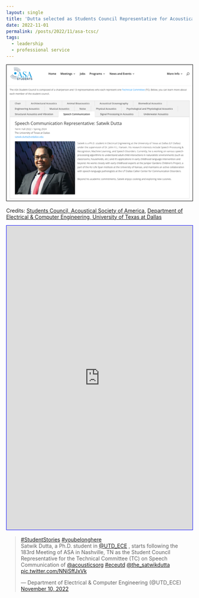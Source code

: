 ```yaml
---
layout: single
title: 'Dutta selected as Students Council Representative for Acoustical Society'
date: 2022-11-01
permalink: /posts/2022/11/asa-tcsc/
tags:
  - leadership
  - professional service
---
```


<img src='/images/2022-11-01-asa-sc2.png' style="border:1px solid black;" width="1028">

Credits: [Students Council, Acoustical Society of America](https://asastudents.org/), [Department of Electrical & Computer Engineering, University of Texas at Dallas](https://news.utdallas.edu/campus-community/research-day-2022/)

<iframe src="https://www.linkedin.com/embed/feed/update/urn:li:share:6996534088287338496" height="821" width="504" style="border:1px blue solid;" allowfullscreen="" title="Embedded post"></iframe>

<blockquote class="twitter-tweet"><p lang="en" dir="ltr"><a href="https://twitter.com/hashtag/StudentStories?src=hash&amp;ref_src=twsrc%5Etfw">#StudentStories</a> <a href="https://twitter.com/hashtag/youbelonghere?src=hash&amp;ref_src=twsrc%5Etfw">#youbelonghere</a><br>Satwik Dutta, a Ph.D. student in <a href="https://twitter.com/UTD_ECE?ref_src=twsrc%5Etfw">@UTD_ECE</a> , starts following the 183rd Meeting of ASA in Nashville, TN as the Student Council Representative for the Technical Committee (TC) on Speech Communication of <a href="https://twitter.com/acousticsorg?ref_src=twsrc%5Etfw">@acousticsorg</a> <a href="https://twitter.com/hashtag/eceutd?src=hash&amp;ref_src=twsrc%5Etfw">#eceutd</a> <a href="https://twitter.com/the_satwikdutta?ref_src=twsrc%5Etfw">@the_satwikdutta</a> <a href="https://t.co/NNiSffJxVk">pic.twitter.com/NNiSffJxVk</a></p>&mdash; Department of Electrical &amp; Computer Engineering (@UTD_ECE) <a href="https://twitter.com/UTD_ECE/status/1590766868989870080?ref_src=twsrc%5Etfw">November 10, 2022</a></blockquote> <script async src="https://platform.twitter.com/widgets.js" charset="utf-8"></script>
